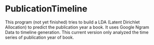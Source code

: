 # PublicationTimeline
This program (not yet finished) tries to build a LDA (Latent Dirichlet Allocation) to predict the publication year a book. It uses
Google Ngram Data to timeline generation. This current version only analyzed the time series of publication year of book.
